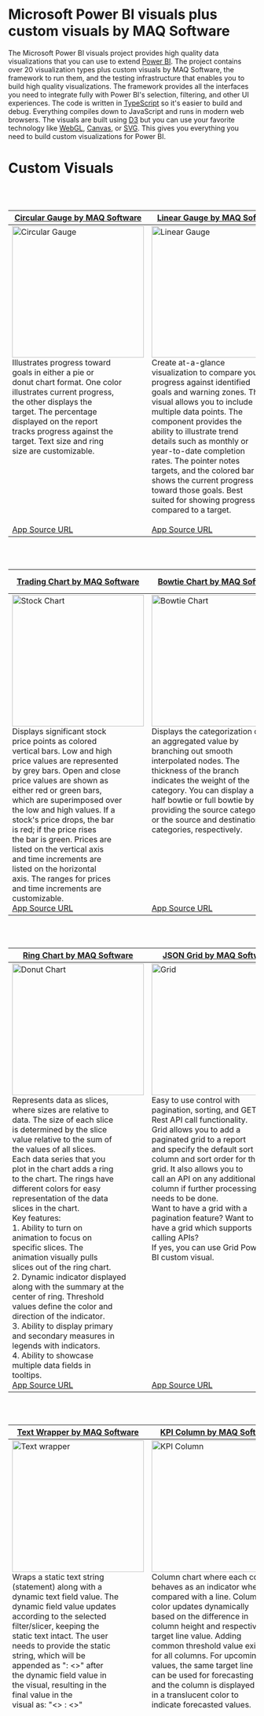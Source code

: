 # Microsoft Power BI visuals plus custom visuals by MAQ Software

The Microsoft Power BI visuals project provides high quality data visualizations that you can use to extend [Power BI](https://powerbi.microsoft.com/).  The project contains over 20 visualization types plus custom visuals by MAQ Software, the framework to run them, and the testing infrastructure that enables you to build high quality visualizations.  The framework provides all the interfaces you need to integrate fully with Power BI's selection, filtering, and other UI experiences.  The code is written in [TypeScript](http://www.typescriptlang.org/) so it's easier to build and debug. Everything compiles down to JavaScript and runs in modern web browsers.  The visuals are built using [D3](http://d3js.org/) but you can use your favorite technology like [WebGL](https://en.wikipedia.org/wiki/WebGL), [Canvas](https://en.wikipedia.org/wiki/Canvas_element), or [SVG](https://en.wikipedia.org/wiki/Scalable_Vector_Graphics). This gives you everything you need to build custom visualizations for Power BI.


# Custom Visuals

<br />
<br />

| [Circular Gauge by MAQ Software](https://github.com/maqsoftware/PowerBI-visuals/blob/master/src/CustomVisuals/Published/CircularGauge/src/visual.ts)   |       [Linear Gauge by MAQ Software](https://github.com/maqsoftware/PowerBI-visuals/blob/master/src/CustomVisuals/Published/LinearGauge/src/visual.ts)     |   [Brick Chart by MAQ Software](https://github.com/maqsoftware/PowerBI-visuals/blob/master/src/CustomVisuals/Published/BrickChart/src/visual.ts)  |
|----------|---------|------|
|<img src="https://maqsoftware.com/img/PowerBI/Circular_Gauge.png" alt="Circular Gauge" height="268" width="268"><br />Illustrates progress toward <br />goals in either a pie or <br />donut chart format. One color <br />illustrates current progress, <br />the other displays the <br />target. The percentage <br />displayed on the report <br />tracks progress against the <br />target. Text size and ring <br />size are customizable. <br /><br /><br /><br /><br /><br /><br /><br />[App Source URL](https://appsource.microsoft.com/en-us/product/office/WA104380837?src=office&corrid=a9d30695-cec6-4683-9f65-d3b1d6fdb18d&omexanonuid=e9923474-c136-44f9-9de7-dc10f6fbb9d9)  | <img src="https://maqsoftware.com/img/PowerBI/Linear_Gauge.png" alt="Linear Gauge" height="268" width="268"><br /> Create at-a-glance <br />visualization to compare your <br />progress against identified <br />goals and warning zones. This <br />visual allows you to include <br />multiple data points. The <br />component provides the <br />ability to illustrate trend <br />details such as monthly or <br />year-to-date completion <br />rates. The pointer notes <br />targets, and the colored bar <br />shows the current progress <br />toward those goals. Best <br />suited for showing progress as <br />compared to a target. <br /><br />[App Source URL](https://appsource.microsoft.com/en-us/product/office/WA104380821?src=office&corrid=c54ec89d-9f8a-41e3-9a1c-19e1d00eabd3&omexanonuid=e9923474-c136-44f9-9de7-dc10f6fbb9d9) | <img src="https://maqsoftware.com/img/PowerBI/Brick_Chart.png" alt="Brick Chart" height="268" width="268"><br />Consists of 100 squares that <br />are colored according to the <br />percentage breakdown of <br />datasets. Hovering your mouse <br />over a square brings up a <br />tooltip. The tooltip <br />indicates which dataset the <br />color represents and the <br />percentage value of the <br />category. An optional legend <br />above the chart identifies <br />which datasets correspond <br />with which colors. You may <br />tailor the legend's title, <br />size, and color. They may also <br />customize the chart's width <br />and height.<br/>[App Source URL](https://appsource.microsoft.com/en-us/product/office/WA104380836?src=office&corrid=12c96034-8fd9-4311-9971-c531045648ec&omexanonuid=e9923474-c136-44f9-9de7-dc10f6fbb9d9) |


<br />
<br />


| [Trading Chart by MAQ Software](https://github.com/maqsoftware/PowerBI-visuals/blob/master/src/CustomVisuals/Published/TradingChart/src/visual.ts)   |      [Bowtie Chart by MAQ Software](https://github.com/maqsoftware/PowerBI-visuals/blob/master/src/CustomVisuals/Published/BowtieChart/src/visual.ts)     |  [Horizontal Funnel by MAQ Software](https://github.com/maqsoftware/PowerBI-visuals/blob/master/src/CustomVisuals/Published/HorizontalFunnel/src/visual.ts) |
|----------|------------|------|
| <img src="https://maqsoftware.com/img/PowerBI/Stock_Chart.png" alt="Stock Chart" height="268" width="268"> <br /> Displays significant stock <br />price points as colored <br />vertical bars. Low and high <br />price values are represented <br />by grey bars. Open and close <br />price values are shown as <br />either red or green bars, <br />which are superimposed over <br />the low and high values. If a <br />stock's price drops, the bar <br />is red; if the price rises <br />the bar is green. Prices are <br />listed on the vertical axis <br />and time increments are <br />listed on the horizontal <br />axis. The ranges for prices <br />and time increments are <br />customizable.<br/>[App Source URL](https://appsource.microsoft.com/en-us/product/office/WA104380823?src=office&corrid=396701dc-de28-4074-8eec-dc422a8fce4b&omexanonuid=e9923474-c136-44f9-9de7-dc10f6fbb9d9) | <img src="https://maqsoftware.com/img/PowerBI/Bowtie_Chart.png" alt="Bowtie Chart" height="268" width="268"><br/>Displays the categorization of <br />an aggregated value by <br />branching out smooth <br />interpolated nodes. The <br />thickness of the branch <br />indicates the weight of the <br />category. You can display a <br />half bowtie or full bowtie by <br />providing the source category <br />or the source and destination <br />categories, respectively. <br /><br /><br /><br /><br /><br /><br /><br />[App Source URL](https://appsource.microsoft.com/en-us/product/office/WA104380838?src=office&corrid=90d51bdd-2419-4bbd-9ed4-c693f8a6142f&omexanonuid=e9923474-c136-44f9-9de7-dc10f6fbb9d9)  | <img src="https://maqsoftware.com/img/PowerBI/Horizontal_Funnel.png" alt="Horizontal Funnel" height="268" width="268"> <br /> Allows you to visualize <br />customizable primary measure <br />as colored bars. You can use <br />Horizontal Funnel to display <br />a variety of metrics <br />including sales stages, time, <br />or geographic locations. A <br />second customizable value is <br />displayed beneath the colored <br />bars, allowing users the <br />ability to track an <br />additional metric against the <br />primary measure. The <br />component includes the option <br />to create a tool tip, which <br />you may tailor to fit <br />specific needs. <br /><br />[App Source URL](https://appsource.microsoft.com/en-us/product/office/WA104380846?src=office&corrid=f0ad7767-572f-44bf-ad85-63199aa2709c&omexanonuid=e9923474-c136-44f9-9de7-dc10f6fbb9d9) |

<br />
<br />

| [Ring Chart by MAQ Software](https://github.com/maqsoftware/PowerBI-visuals/blob/master/src/CustomVisuals/Published/RingChart/src/visual.ts)   |      [JSON Grid by MAQ Software](https://github.com/maqsoftware/PowerBI-visuals/blob/master/src/CustomVisuals/Published/JSONGrid/src/visual.ts)     |  [Thermometer by MAQ Software](https://github.com/maqsoftware/PowerBI-visuals/blob/master/src/CustomVisuals/Published/Thermometer/src/visual.ts) |
|----------|------------|------|
| <img src="https://maqsoftware.com/img/PowerBI/Ring_Chart.png" alt="Donut Chart" height="268" width="268"> <br/>Represents data as slices, <br />where sizes are relative to <br />data. The size of each slice <br />is determined by the slice <br />value relative to the sum of <br />the values of all slices. <br />Each data series that you <br />plot in the chart adds a ring <br />to the chart. The rings have <br />different colors for easy <br />representation of the data <br />slices in the chart. <br />Key features:<br/>1. Ability to turn on <br />animation to focus on <br />specific slices. The <br />animation visually pulls <br />slices out of the ring chart. <br />2. Dynamic indicator displayed <br />along with the summary at the <br />center of ring. Threshold <br />values define the color and <br />direction of the indicator. <br />3. Ability to display primary <br />and secondary measures in <br />legends with indicators. <br />4. Ability to showcase <br />multiple data fields in <br />tooltips.<br/>[App Source URL](https://appsource.microsoft.com/en-us/product/office/WA104380824?src=office&corrid=f971c56d-b213-4a55-9a53-85f63e246e44&omexanonuid=e9923474-c136-44f9-9de7-dc10f6fbb9d9) | <img src="https://maqsoftware.com/img/PowerBI/Grid.png" alt="Grid" height="268" width="268"> <br/>Easy to use control with <br />pagination, sorting, and GET <br />Rest API call functionality. <br />Grid allows you to add a <br />paginated grid to a report <br />and specify the default sort <br />column and sort order for the <br />grid. It also allows you to <br />call an API on any additional <br />column if further processing <br />needs to be done. <br />Want to have a grid with a <br />pagination feature? Want to <br />have a grid which supports <br />calling APIs? <br />If yes, you can use Grid Power <br />BI custom visual. <br /><br /><br /><br /><br /><br /><br /><br /><br /><br /><br /><br /><br />[App Source URL](https://appsource.microsoft.com/en-us/product/office/WA104380825?src=office&corrid=9fd8f243-0f7f-42a8-b803-16aeca754de2&omexanonuid=e9923474-c136-44f9-9de7-dc10f6fbb9d9)  | <img src="https://maqsoftware.com/img/PowerBI/Thermometer.png" alt="Thermometer" height="268" width="268"> <br/>Shows a graphical <br />representation of a value <br />against a threshold. Allows <br />you to configure threshold <br />values and render data per <br />the threshold. Thermometer is <br />a good way to represent data <br />when you have the actual <br />value and the target value <br />(maximum threshold). <br /><br /><br /><br /><br /><br /><br /><br /><br /><br /><br /><br /><br /><br /><br /><br /><br /><br /><br /><br />[App Source URL](https://appsource.microsoft.com/en-us/product/office/WA104380847?src=office&corrid=8bb7d838-eb09-4eae-b16f-3c1f7245de39&omexanonuid=e9923474-c136-44f9-9de7-dc10f6fbb9d9)|


<br />
<br />

| [Text Wrapper by MAQ Software](https://github.com/maqsoftware/PowerBI-visuals/blob/master/src/CustomVisuals/Published/TextWrapper/src/visual.ts) |     [KPI Column by MAQ Software](https://github.com/maqsoftware/PowerBI-visuals/blob/master/src/CustomVisuals/Published/KPIColumn/src/barChart.ts)     |    [KPI Grid by MAQ Software](https://github.com/maqsoftware/PowerBI-visuals/blob/master/src/CustomVisuals/Published/KPIGrid/src/visual.ts)  |
|--------|------------|------|
| <img src="https://maqsoftware.com/img/PowerBI/Text_Wrapper.png" alt="Text wrapper" height="268" width="268"> <br/>Wraps a static text string <br />(statement) along with a <br />dynamic text field value. The <br />dynamic field value updates <br />according to the selected <br />filter/slicer, keeping the <br />static text intact. The user <br />needs to provide the static <br />string, which will be <br />appended as ": <>" after <br />the dynamic field value in <br />the visual, resulting in the <br />final value in the <br />visual as: "<> : <>" <br /><br /><br /><br /><br /><br /><br /><br /><br /><br /><br /><br /><br /><br /><br /><br /><br /><br /><br /><br /><br /><br /><br /><br />[App Source URL](https://appsource.microsoft.com/en-us/product/office/WA104380826?src=office&corrid=5b33572d-289f-4799-969b-04945fed26ac&omexanonuid=e9923474-c136-44f9-9de7-dc10f6fbb9d9) |  <img src="https://maqsoftware.com/img/PowerBI/KPI_Column.png" alt="KPI Column" height="268" width="268"> <br/>Column chart where each column <br />behaves as an indicator when <br />compared with a line. Column <br />color updates dynamically <br />based on the difference in <br />column height and respective <br />target line value. Adding <br />common threshold value exists <br />for all columns. For upcoming <br />values, the same target line <br />can be used for forecasting <br />and the column is displayed <br />in a translucent color to <br />indicate forecasted values. <br /><br /><br /><br /><br /><br /><br /><br /><br /><br /><br /><br /><br /><br /><br /><br /><br /><br /><br /><br /><br /><br /><br /><br />[App Source URL](https://appsource.microsoft.com/en-us/product/office/WA104380996?src=office&corrid=74b767a6-51f6-4e3f-a7f8-2574228009cb&omexanonuid=e9923474-c136-44f9-9de7-dc10f6fbb9d9) | <img src="https://maqsoftware.com/img/PowerBI/KPI_Grid.png" alt="KPI Grid" height="268" width="268"> <br/>Display data in hierarchical <br />order, with options to <br />separate categories and <br />illustrate trends. <br />Effortlessly track <br />productivity and performance. <br />The grid displays key data in <br />hierarchical order. <br />Use arrows to illustrate KPI <br />trends over time, such as <br />year-to-year or <br />quarter-to-quarter. You <br />specify the time periods, <br />making it easy to gauge <br />performance according to <br />internal deadlines and <br />benchmarks. <br />KPI Grid includes the option <br />to place separators between <br />certain columns. Using this <br />feature, you can visually <br />draw out categories that you <br />would like to compare or <br />emphasize. <br />With KPI Grid's numerous <br />formatting choices, you can <br />customize your text, <br />background, and units. Tailor <br />the look and feel of your <br />visual by updating rows' <br />background colors or text <br />size and color. Easily call <br />attention to headers and <br />totals by creating first and <br />last rows that are visually <br />distinct from the rest of the <br />grid.<br/>[App Source URL](https://appsource.microsoft.com/en-us/product/office/WA104380947?src=office&corrid=7c15c70c-c7c1-43d3-9e4e-42bff803b177&omexanonuid=e9923474-c136-44f9-9de7-dc10f6fbb9d9) |

<br />
<br />

| [Journey Chart by MAQ Software](https://github.com/maqsoftware/PowerBI-visuals/blob/master/src/CustomVisuals/Published/JourneyChart/src/visual.ts)   |     [Dynamic Tooltip by MAQ Software](https://github.com/maqsoftware/PowerBI-visuals/blob/master/src/CustomVisuals/Published/DynamicTooltip/src/visual.ts)      |   [Rotating Tile by MAQ Software](https://github.com/maqsoftware/PowerBI-visuals/blob/master/src/CustomVisuals/Published/RotatingTile/src/visual.ts)  |
|----------|------------|------|
| <img src="https://maqsoftware.com/img/PowerBI/Journey_Chart.png" alt="Journey Chart" height="268" width="268"> <br/>Transforms dense statistical <br />data into clear networks of <br />categories and relationships. <br />Reveal connections in your <br />data with a storytelling <br />visual. In this intuitive <br />graph, nodes represent <br />categories and vertices <br />represent relationships <br />between categories. The <br />bigger the node or vertex, the <br />larger the value. <br />Journey Chart's customizable <br />node colors make it easy for <br />viewers to distinguish <br />between categories. Users can <br />also enable text labels and <br />tooltips for each node to <br />provide additional <br />information, such as a <br />category's title and value. <br />The color and size of text <br />labels are adjustable. The <br />option to enable a legend <br />gives you the opportunity to <br />clarify complex graphs that <br />describe many types of data <br />and categories. <br />You can use the visual for <br />numerous scenarios, including: <br />1. Explaining a process' flow <br />2. Uncovering underlying <br />patterns <br />3. Highlighting subcategories <br />stemming from a single source<br />4. Showing the connectedness <br />of key categories <br />[App Source URL](https://appsource.microsoft.com/en-us/product/office/WA104380989?src=office&corrid=8f5482c3-ca30-4ebd-8697-92c88f3a77f2&omexanonuid=e9923474-c136-44f9-9de7-dc10f6fbb9d9) | <img src="https://maqsoftware.com/img/PowerBI/Dynamic_Tooltip.png" alt="Dynamic Tooltip" height="268" width="268"> <br/>Increase your audience's <br />understanding of your data by <br />adding tooltips to your <br />visuals. Most tooltips <br />display static information or <br />images. With this visual, you <br />can display data fetched from <br />a separate source. This <br />allows you to create a <br />tooltip that does not require <br />constant adjustment. When <br />your data changes, the tooltip <br />changes too. <br />Dynamic Tooltip also works <br />well with static statements. <br />If you would like to add some <br />helpful information for your <br />audience, simply enter your <br />text into the display field. <br />The decimal points, type of <br />display units, and the <br />tooltip's icon image are all <br />customizable. <br /><br /><br /><br /><br /><br /><br /><br /><br /><br /><br /><br /><br /><br /><br />[App Source URL](https://appsource.microsoft.com/en-us/product/office/WA104380983?src=office&corrid=92f8594e-2b4b-4abd-bc17-93030fc2575d&omexanonuid=e9923474-c136-44f9-9de7-dc10f6fbb9d9) | <img src="https://maqsoftware.com/img/PowerBI/Rotating_Tile.png" alt="Rotating Tile" height="268" width="268"> <br/>Automatically flipping tile <br />with a set frequency that can <br />be used to display different <br />KPIs. Useful when multiple <br />KPIs or metrics need to be <br />displayed using minimal space <br />on report. <br />Each flip of the rotating tile <br />can have a new value based on <br />number of KPIs that needs to <br />be displayed. Based on the <br />space requirements of the <br />report, the tile can be <br />rotated either on horizontal <br />axis or vertical axis. For <br />better visibility and to <br />ensure the end user can <br />browse the tile data <br />conveniently, a timer can be <br />set for the flip delay. <br />Additionally, Rotating Tile <br />has an option to provide a 3D <br />effect. <br />Rotating Tile has size and <br />color formatting options for <br />label, title, text fonts, <br />background, and borders. <br /><br /><br /><br /><br /><br /><br /><br /><br /><br /><br />[App Source URL](https://appsource.microsoft.com/en-us/product/office/WA104380877?src=office&corrid=63e99d4f-7216-4e65-b8d7-6fc6d5262838&omexanonuid=e9923474-c136-44f9-9de7-dc10f6fbb9d9) |

<br />
<br /> 

| [Rotating Chart by MAQ Software](https://github.com/maqsoftware/PowerBI-visuals/blob/master/src/CustomVisuals/Published/RotatingChart/src/barChart.ts)   |     [Quadrant Chart by MAQ Software](https://github.com/maqsoftware/PowerBI-visuals/blob/master/src/CustomVisuals/Published/QuadrantChart/src/visual.ts)      |   [Cylindrical Gauge by MAQ Software](https://github.com/maqsoftware/PowerBI-visuals/blob/master/src/CustomVisuals/Published/CylindricalGauge/src/visual.ts)  |
|----------|------------|------|
| <img src="https://maqsoftware.com/img/PowerBI/Rotating_Chart.png" alt="Rotating Chart" height="268" width="268"> <br/>Automatically flipping chart <br />with a set frequency to <br />display different KPIs with <br />each flip. This horizontal <br />bar chart rotates on the <br />horizontal axis to showcase <br />multiple KPIs with each flip <br />or rotation. Rotating Chart <br />is useful when multiple KPIs <br />or metrics sliced by <br />categories are to be <br />displayed. It uses minimal <br />space, thus saving room on the <br />report or dashboard. <br />Each flip can have a new value <br />based on the number of KPIs <br />that need to be displayed. <br />For better visibility and to <br />ensure the end user can <br />browse the visual data <br />conveniently, a timer can be <br />set for the visual for the <br />flip or rotation delay. <br />Rotating Chart has size and <br />color formatting options for <br />label, title, text fonts, <br />background, and borders. <br /><br /><br /><br />[App Source URL](https://appsource.microsoft.com/en-us/product/office/WA104381007?src=office&corrid=003fa5a4-ac19-472b-9438-894a41c3cb6f&omexanonuid=e9923474-c136-44f9-9de7-dc10f6fbb9d9)  | <img src="https://maqsoftware.com/img/PowerBI/Quadrant_Chart.png" alt="Quadrant Chart" height="268" width="268"><br /> Represent data in separate <br />quadrants to show <br />distribution of data and <br />items that share common <br />traits. This visual is useful <br />for plotting data that <br />contains three measures using <br />an X-axis, a Y-axis, and a <br />bubble size that represents <br />the value of the third measure. <br />The formatting options below <br />are provided for the visual: <br />1. Set color of each bubble. <br />2. Legends setting: on/off, <br />position, title, color and <br />text size. <br />3. Formatting option for <br />quadrants and quadrant lines: <br />four Quadrant names, X-Axis <br />division line, Y-Axis <br />division line and <br />Dotted/solid. <br />4. Formatting option for <br />X-Axis: title, title text, <br />labels, display units and <br />decimal points. <br />5. Formatting option for <br />Y-Axis: title, title text, <br />labels, display units and <br />decimal points.<br/>[App Source URL](https://appsource.microsoft.com/en-us/product/office/WA104381011?src=office&corrid=c1f3689d-65c5-4821-97e5-9bdf4d91e11a&omexanonuid=e9923474-c136-44f9-9de7-dc10f6fbb9d9) | <img src="https://maqsoftware.com/img/PowerBI/Cylindrical_Gauge.png" alt="Rotating Chart" height="268" width="268"> <br/>Tracks current values against <br />a target with an intuitive 3D <br />cylinder visual. The <br />cylindrical gauge's fill line <br />gives users an easy way to <br />understand how actual values <br />weigh against a target <br />capacity. The tool is useful <br />for evaluating inventory, <br />fuel, or other repository levels.<br /> Features: <br />1. Actual value display. For <br />added clarity, the fill <br />line's actual value is listed <br />below the cylinder. <br />2. Tick marks. Users may <br />adjust or disable this <br />feature. By default, tick <br />values are enabled, with the <br />minimum set to 0 and the <br />maximum set to 100. <br />3. Max threshold definition. <br />Users may include a maximum <br />threshold to see whether the <br />actual value is over capacity. <br />4. Scroll bar. When height <br />restrictions limit how much <br />of the gauge is visible, a <br />vertical scroll bar allows <br />users to navigate up and down.<br/>[App Source URL](https://appsource.microsoft.com/en-us/product/office/WA104380874?src=office&corrid=764c3356-72a2-4577-968e-ea823c71592e&omexanonuid=e9923474-c136-44f9-9de7-dc10f6fbb9d9)|

<br />
<br />

| [Dot Plot by MAQ Software](https://maqsoftware.com/img/PowerBI/Dot_Plot.png)   |      [Funnel with Source by MAQ Software](https://github.com/maqsoftware/PowerBI-visuals/blob/master/src/CustomVisuals/Published/FunnelWithSource/src/Visual.ts)     |  [Histogram with points by MAQ Software](https://github.com/maqsoftware/PowerBI-visuals/blob/master/src/CustomVisuals/Published/HistogramXY/src/visual.ts) |
|----------|------------|------|
| <img src="https://maqsoftware.com/img/PowerBI/Dot_Plot.png" alt="Dot Plot Chart" height="268" width="268"> <br/>Displays distribution using <br />dots across multiple <br />categories. This statistical <br />chart consists of data points <br />(bubbles) plotted on an XY <br />axis, distributed over a <br />desired set of values. The <br />size of the bubble represents <br />magnitude; color represents <br />the type of category. Dot <br />Plot enables users to view <br />data through multiple parent <br />categories and child sub-categories. <br />Dot Plot supports selection, <br />partial highlighting, multi <br />selection, legends, tooltips, <br />displaying different color <br />bubbles for different <br />categories, and all other <br />default formatting options <br />available in Power BI. Users <br />can modify bubble size, <br />orientation of the chart, <br />X-axis and Y-axis text, <br />background and start the <br />axis from a specified value.<br/>[App Source URL](https://appsource.microsoft.com/en-us/product/office/WA104381101?src=office&corrid=41eec7a3-bf61-4156-8e9e-686b0fd97bed&omexanonuid=e9923474-c136-44f9-9de7-dc10f6fbb9d9) | <img src="https://maqsoftware.com/img/PowerBI/Funnel_with_source.png" alt="Funnel with Source" height="268" width="268"> <br/>Funnel with Source, as the <br />name suggests, showcases the <br />funnel journey of any metric/ <br />data point. The visual can <br />help visualizing count of any <br />metric of interest over <br />various stages along with the <br />source of entry or entry <br />channel of the data point <br />through which it reaches the <br />funnel. For example, in the <br />case of sales journey data, <br />this visual displays the <br />channel through which any <br />lead enters the funnel and <br />then the corresponding <br />journey through the various <br />stages of sales cycle. We can <br />also filter data based on the <br />selection of channel and on <br />the selection of any stage of <br />the sales journey.<br />Cross visual filter is also <br />supported by this visual. <br /><br /><br />[App Source URL](https://appsource.microsoft.com/en-us/product/office/WA104381334?src=office&corrid=1aeaf340-ef29-4325-b7bd-e516c13584cc&omexanonuid=e9923474-c136-44f9-9de7-dc10f6fbb9d9)  | <img src="https://maqsoftware.com/img/PowerBI/Histogram.png" alt="Histogram" height="268" width="268"> <br/>Combines benefits of showing <br />point distribution along with <br />actual values. The following <br />formatting options are <br />provided in this visual: <br />1. Show or hide points in the <br />chart <br />2. Show or hide histogram bars <br />3. Show or hide X-axis <br />4. Show or hide Y-axis-right <br />5. Show or hide Y-axis-left <br />(Y-axis of histogram) <br />6. Show or hide grid lines <br /><br /><br /><br /><br /><br /><br /><br /><br /><br /><br /><br /><br /><br />[App Source URL](https://appsource.microsoft.com/en-us/product/office/WA104381032?src=office&corrid=6114bd52-1087-4495-8846-c9c747b6e028&omexanonuid=e9923474-c136-44f9-9de7-dc10f6fbb9d9)|


<br />
<br />

| [KPI Ticker by MAQ Software](https://github.com/maqsoftware/PowerBI-visuals/blob/master/src/CustomVisuals/Published/KPITicker/src/visual.ts)   |      [Venn Diagram by MAQ Software](https://github.com/maqsoftware/PowerBI-visuals/blob/master/src/CustomVisuals/Published/VennDiagram/src/visual.ts)     |  [Box and Whisker by MAQ Software](https://maqsoftware.com/img/PowerBI/Box_and_Whisker.png) |
|----------|------------|------|
| <img src="https://maqsoftware.com/img/PowerBI/KPI_Ticker.png" alt="KPI Ticker" height="268" width="268"> <br/>Automatically flipping visual <br />that allows you to view <br />various metrics along with <br />trend indicators. KPI Ticker <br />allows you to configure a set <br />of metrics that will be shown <br />in rotation. It also allows <br />you to specify trend <br />indicators that show the <br />percentage or value drop or <br />increase. Suitable for <br />applications that focus on <br />key metrics and the metric <br />value increase or decrease. <br />Visually attractive with <br />ability to change colors of <br />tiles and trend indicators. <br /><br /><br /><br /><br /><br /><br /><br /><br /><br /><br /><br /><br /><br /><br /><br /><br /><br /><br /><br />[App Source URL](https://appsource.microsoft.com/en-us/product/office/WA104380947?src=office&corrid=e8e8e666-0fae-4bc7-b15d-a4d4b2b43ea4&omexanonuid=e9923474-c136-44f9-9de7-dc10f6fbb9d9) | <img src="https://maqsoftware.com/img/PowerBI/Venn_Diagram.png" alt="Venn Diagram" height="268" width="268"> <br/>Venn diagram displays all <br />possible logical relations <br />between a collection of <br />datasets, each typically <br />represented as a circle. Each <br />circle (set) is a collection <br />of objects or array of data <br />that all have something in <br />common. When multiple circles <br />(sets) overlap, it is known <br />as the intersection - this is <br />where data that has all the <br />qualities that the <br />overlapping sets have. Each <br />circle can have their <br />distinguishing name and color <br />to differentiate from other <br />circle or sets. Labeling of <br />each circle helps in knowing <br />its individual or intersected <br />region's value. The same <br />information is also visible by <br />hovering on any of the <br />regions. <br /><br /><br /><br /><br /><br /><br /><br /><br /><br /><br /><br /><br />[App Source URL](https://appsource.microsoft.com/en-us/product/office/WA104381231?src=office&corrid=539c4c0c-14f5-4566-9d43-200ce67b71ee&omexanonuid=e9923474-c136-44f9-9de7-dc10f6fbb9d9)  | <img src="https://maqsoftware.com/img/PowerBI/Box_and_Whisker.png" alt="Box and Whisker" height="268" width="268"> <br/>Box and whisker charts are <br />most commonly used in <br />statistical analysis like <br />comparing medical trial <br />results or teachers' test <br />scores et. al. It consists of <br />two parts - the main body <br />called the Box and the thin <br />vertical lines coming out of <br />the Box called Whiskers. The <br />first quartile forms the <br />bottom and the third quartile <br />forms the top of the Box. The <br />Whiskers connect the minimum <br />and the maximum values to the <br />Box. In addition to showing <br />median, first and third <br />quartile and maximum and <br />minimum values, the Box and <br />Whisker Chart is also used to <br />depict Mean, Standard <br />Deviation and Quartile Deviation. <br />While other Power BI Box plots <br />have the capability to <br />display these statistics <br />data, Box Plot by MAQ <br />Software provides more <br />details and clarity of the <br />figures by providing more <br />user controls and <br />capabilities to suit the <br />exact needs of the use case <br />like ability to add parent <br />axis and flip visual <br />horizontally or vertically <br />based on reporting requirement. <br />[App Source URL](https://appsource.microsoft.com/en-us/product/office/WA104381351?src=office&corrid=57ff0c56-a7f5-4e5e-89da-934ca9b87793&omexanonuid=e9923474-c136-44f9-9de7-dc10f6fbb9d9) |


<br />
<br />

| [Gantt Chart by MAQ Software](https://github.com/maqsoftware/PowerBI-visuals/blob/master/documents/Internal/GanttChart/Gantt300x300.png)   |      [Slope Chart by MAQ Software](https://github.com/maqsoftware/PowerBI-visuals/blob/master/documents/Internal/SlopeChart/Slope300x300.png)  |  [Dumbbell Chart by MAQ Software](https://github.com/maqsoftware/PowerBI-visuals/blob/master/documents/Internal/DumbbellChart/Dumbbell300x300.png) |
|----------|------------|------|
| <img src="https://github.com/maqsoftware/PowerBI-visuals/blob/master/documents/Internal/GanttChart/Gantt300x300.png" alt="Gantt Chart" height="268" width="268"> <br/>Gantt Chart is used for <br />scheduling and management of <br />task. While an ordinary Gantt <br />Chart just displays the basic <br />details like task id or name <br />and their schedules, Gantt <br />Chart by MAQ Software <br />provides more details of the <br />task by providing a grid <br />where one can view more data <br />related to the task and can <br />display the hierarchy of data <br />category. Also, data can be <br />sorted based on any data point <br />of the task. <br />For example, take case of <br />project management, while <br />other visuals will just <br />provide project id/name, <br />start time, end time and <br />current status, this visual <br />can provide additional <br />details (data points) apart <br />from the mentioned such as <br />duration of project, owner of <br />the project along with KPIs <br />such as 'priority' etc. on a <br />grid as separate columns <br />inside the visual itself. <br />Apart from additional <br />information about the <br />project, this visual let the <br />user view project hierarchy <br />(i.e.) tasks under any <br />project and their progress. <br />User can sort the project/task <br />based on their data points as <br />present on the grid column. <br />The visual lets you configure <br />the detailing of information <br />as per requirement. Other <br />formatting features can <br />represent information in a <br />way that best tells the story <br />of your data.<br/>[App Source URL](https://appsource.microsoft.com/en-us/product/office/WA104381364?src=office&corrid=1ec2e7e4-d8ca-4d15-a920-c70ea2552ee2&omexanonuid=e9923474-c136-44f9-9de7-dc10f6fbb9d9) | <img src="https://github.com/maqsoftware/PowerBI-visuals/blob/master/documents/Internal/SlopeChart/Slope300x300.png" alt="Slope Chart" height="268" width="268"> <br/>Slope Chart allows users to <br />analyze trends in data at a <br />glance. This visual is useful <br />for comparing interactions <br />between two data points based <br />on time or other user-chosen <br />parameters. Slope Chart <br />places primary emphasis on <br />end points by focusing on the <br />difference between the start <br />and end values. <br /> Key features include:<br />1. The ability to display <br />trends across various <br />indicators. <br />2. Quick comparison of <br />indicator growth or loss <br />across categories. <br />3. Easy interaction with many <br />data points using the zoom <br />functionality. <br />4. Quick downloading of an <br />image of the chart with the <br />capture image widget. <br />R package dependencies (auto <br />installed): plotly and ggplot2 <br /><br /><br /><br /><br /><br /><br /><br /><br /><br /><br /><br /><br /><br /><br /><br /><br /><br /><br /><br />[R Script Showcase](http://community.powerbi.com/t5/R-Script-Showcase/Slope-Chart-by-MAQ-Software/m-p/327595)  | <img src="https://github.com/maqsoftware/PowerBI-visuals/blob/master/documents/Internal/DumbbellChart/Dumbbell300x300.png" alt="Dumbbell chart" height="268" width="268"> <br/>Dumbbell Chart helps users <br />analyze changes in critical <br />data. This visual is an <br />excellent choice for <br />illustrating the change <br />between two data points and <br />comparing the distances <br />between them. Dumbbell Chart <br />gets its name thanks to its <br />resemblance to a gym weight. <br />The visual consists of a <br />dual-axis combination chart, <br />where one axis is marked by a <br />circle and the other is <br />marked by a line that spans <br />data points provided by the <br />user. <br /> Key features include: <br />1. The ability to display the <br />performance of multiple <br />indicators. <br />2. The ability to compare the <br />growth or loss of indicators <br />across various categories. <br />3. Easy interaction with many <br />data points using the zoom <br />functionality. <br />4. Quick downloading of an <br />image of the chart with the <br />capture image widget. <br />R package dependencies (auto <br />installed): plotly and ggplot2 <br /><br /><br /><br /><br /><br /><br /><br /><br /><br /><br /><br /><br /><br />[R Script Showcase](http://community.powerbi.com/t5/R-Script-Showcase/Dumbbell-Chart-by-MAQ-Software/m-p/327588)|


<br />
<br />

| [Forecast using Neural Network by <br/>  MAQ Software](https://github.com/maqsoftware/PowerBI-visuals/blob/master/src/CustomVisuals/Published/ForecastUsingNN/src/visual.ts)| [Clustering using OPTICS by <br/> MAQ Software](https://github.com/maqsoftware/PowerBI-visuals/blob/master/src/CustomVisuals/Published/ClusteringUsingOPTICS/src/visual.ts)|  |
|----------|------------|------|
| <img src="https://github.com/maqsoftware/PowerBI-visuals/blob/master/documents/Published/Forecast%20using%20Neural%20Network/Images/ForecastUsingNN_300x300.png" alt="Forecast using Neural Network by MAQ Software" height="268" width="268"> <br/>Forecast the future values <br />based on the historical data <br />by employing Neural Network <br />algorithm for time series <br />forecasting. Forecasting is <br />useful for a variety of <br />professions spread over <br />numerous fields, be it <br />budget, sales, demand or <br />inventory. Better forecasts <br />of future lead to better and <br />more well-informed decisions. <br />Forecasting using Neural <br />Network implements an <br />‘Artificial Neural Network’ <br />to learn from observed data <br />over a time to predict the <br />values of future. <br />It employs a single layer feed <br />forward network with lagged <br />inputs to deal with time <br />series values. <br />Key features include: <br />1. Ability to use years or <br />distinct numerical values in <br />place of Date/Date&Time <br />field. (The visual will work <br />for both numerical series <br />i.e. years/numbers and proper <br />Date/Time values). <br />2. Ability of hover tooltips <br />and highlighting a portion of <br />the plot. <br />3. Capability to manually <br />adjust the parameters of the <br />learning model. <br />R package dependencies (auto <br />installed): Forecast, plotly, <br />zoo, xts <br />  | <img src="https://github.com/maqsoftware/PowerBI-visuals/blob/master/documents/Published/Clustering%20using%20OPTICS/Images/ClusteringUsingOPTICS_300_300.png" alt="Clustering using OPTICS by MAQ Software" height="268" width="268"> <br/>Analyse a given dataset based <br />on OPTICS algorithm and <br />identifies clusters in your <br />data. The algorithm works on <br />density based clustering, so <br />you can also identify <br />individual points that don’t <br />belong to any of the groups. <br />You can also perform <br />hierarchical clustering on <br />your data to identify more <br />closely-knit groups within <br />larger groups. This visual <br />also allows you to adjust the <br />clustering parameters to <br />control hierarchy depth and <br />cluster sizes. <br />Key features include:  <br />1. Ability to identify <br />outliers based on convex hull <br />plots. <br />2. Data is scaled and <br />pre-processed automatically <br />so no need to do so externally. <br />3. Add your own dataset for <br />tooltips. <br />4. Ability to identify sub <br />clusters/hierarchal clusters <br />in your data. <br />5. Ability of hover tooltips <br />and zoom effects. <br />6. Capability to manually <br />adjust the parameters of the <br />clustering model. <br />7. No need to define the <br />number of clusters. <br />R package dependencies (auto <br />installed): Dbscan, plotly, <br />ggplot2 <br /> |     &emsp;&emsp;&emsp;&emsp;&emsp;&emsp;&emsp;&emsp;&emsp;&emsp;&emsp;&emsp;&emsp;&emsp;&emsp;&emsp; |
<br />
<br />

# PowerBI Visual Tools (pbiviz) - Installation

Before you can get started you'll need to install the tools. This should only take a few seconds.

## Dependencies

Before you can run (or install) the command line tools you must install NodeJS.

* NodeJS 4.0+ Required (5.0 recommended) - [Download NodeJS](https://nodejs.org)


## Installation
[![Npm Version](https://img.shields.io/npm/v/powerbi-visuals-tools.svg?style=flat)](https://www.npmjs.com/package/powerbi-visuals-tools)
[![Npm Downloads](https://img.shields.io/npm/dm/powerbi-visuals-tools.svg?style=flat)](https://www.npmjs.com/package/powerbi-visuals-tools)  
To install the command line tools simply run the following command

```bash
npm install -g powerbi-visuals-tools
```

To confirm it was installed correctly you can run the command without any paremeters which should display the help screen.

```bash
pbiviz
```

## Server certificate setup

To enable live preview visual assets need to be served on a trusted https server so before you can start you need to install an ssl certificate which will allow visual asssets to load in your web browser. This is a one time setup.

* [How to install the local SSL certificates](https://github.com/Microsoft/PowerBI-visuals/blob/master/tools/CertificateSetup.md) 

## Enable developer visual

To view/test your visual in PowerBI you need to enable the development visual and then you can add it to any report.

* [How to enable the developer visual in PowerBI](https://github.com/Microsoft/PowerBI-visuals/blob/master/tools/DebugVisualSetup.md)

# Running the visuals in this repository 
Select the visual you want to run. Navigate to the root of visual project (the directory containing `pbiviz.json`). Simply run the following commands

```bash
#This will install modules listed in package.json
npm install 

#This will install type definitions listed in typings.json
typings install 

#To run the visual
pbiviz start
```

That's it you are good to go. You can see that the visual is running.

### Copyrights

Copyright (c) 2017 Microsoft and MAQ Software

See the [LICENSE](/LICENSE) file for license rights and limitations (MIT).
